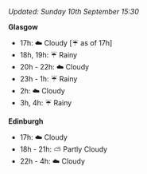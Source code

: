 *Updated: Sunday 10th September 15:30*

**Glasgow**

* 17h: :cloud: Cloudy [:umbrella: as of 17h]
* 18h, 19h: :umbrella: Rainy
* 20h - 22h: :cloud: Cloudy
* 23h - 1h: :umbrella: Rainy
* 2h: :cloud: Cloudy
* 3h, 4h: :umbrella: Rainy

**Edinburgh**

* 17h: :cloud: Cloudy
* 18h - 21h: :partly_sunny: Partly Cloudy
* 22h - 4h: :cloud: Cloudy
